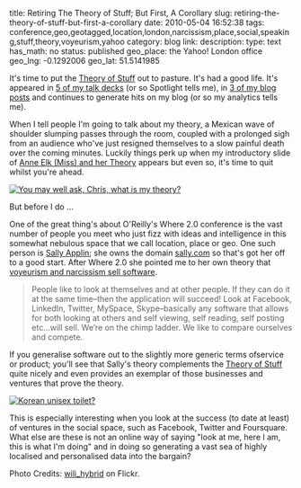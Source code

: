 title: Retiring The Theory of Stuff; But First, A Corollary
slug: retiring-the-theory-of-stuff-but-first-a-corollary
date: 2010-05-04 16:52:38
tags: conference,geo,geotagged,location,london,narcissism,place,social,speaking,stuff,theory,voyeurism,yahoo
category: blog
link: 
description: 
type: text
has_math: no
status: published
geo_place: the Yahoo! London office
geo_lng: -0.1292006
geo_lat: 51.5141985

It's time to put the [Theory of Stuff](/2010/02/01/the-theory-of-stuff/ "/2010/02/01/the-theory-of-stuff/") out to pasture. It's had a good life. It's appeared in [5 of my talk decks](https://www.slideshare.net/vicchi "https://www.slideshare.net/vicchi") (or so Spotlight tells me), in [3 of my blog posts](/tags/stuff/ "/tags/stuff/") and continues to generate hits on my blog (or so my analytics tells me).

When I tell people I'm going to talk about my theory, a Mexican wave of shoulder slumping passes through the room, coupled with a prolonged sigh from an audience who've just resigned themselves to a slow painful death over the coming minutes. Luckily things perk up when my introductory slide of [Anne Elk (Miss) and her Theory](https://www.youtube.com/watch?v=771E0aOFS4Q "https://www.youtube.com/watch?v=771E0aOFS4Q") appears but even so, it's time to quit whilst you're ahead.

[![You may well ask, Chris, what *is* my theory?](https://farm3.static.flickr.com/2735/4484143781_28d4e368ea_d.jpg)](https://www.flickr.com/photos/vicchi/4484143781/ "You may well ask, Chris, what *is* my theory?")

But before I do ...

<!-- TEASER_END -->

One of the great thing's about O'Reilly's Where 2.0 conference is the vast number of people you meet who just fizz with ideas and intelligence in this somewhat nebulous space that we call location, place or geo. One such person is [Sally Applin](https://twitter.com/AnthroPunk/ "https://twitter.com/AnthroPunk/"); she owns the domain [sally.com](https://www.sally.com/ "https://www.sally.com/") so that's got her off to a good start. After Where 2.0 she pointed me to her own theory that [voyeurism and narcissism sell software](https://trends.wordpress.com/2009/10/29/voyeurism-and-narcissium-sell-software/ "https://trends.wordpress.com/2009/10/29/voyeurism-and-narcissium-sell-software/").



> People like to look at themselves and at other people. If they can do it at the same time–then the application will succeed! Look at Facebook, LinkedIn, Twitter, MySpace, Skype–basically any software that allows for both looking at others and self viewing, self reading, self posting etc…will sell. We’re on the chimp ladder. We like to compare ourselves and compete.


If you generalise software out to the slightly more generic terms ofservice or product; you'll see that Sally's theory complements the [Theory of Stuff](/2010/02/01/the-theory-of-stuff/ "/2010/02/01/the-theory-of-stuff/") quite nicely and even provides an exemplar of those businesses and ventures that prove the theory.

[![Korean unisex toilet?](https://farm1.static.flickr.com/39/83732757_866609a35c_d.jpg)](https://www.flickr.com/photos/wili/83732757/ "Korean unisex toilet?")

This is especially interesting when you look at the success (to date at least) of ventures in the social space, such as Facebook, Twitter and Foursquare. What else are these is not an online way of saying "look at me, here I am, this is what I'm doing" and in doing so generating a vast sea of highly localised and personalised data into the bargain?

Photo Credits: [wili\_hybrid](https://www.flickr.com/photos/wili/83732757/ "https://www.flickr.com/photos/wili/83732757/") on Flickr.



